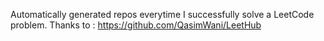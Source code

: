 Automatically generated repos everytime I successfully solve a LeetCode problem.
Thanks to : https://github.com/QasimWani/LeetHub
